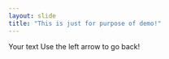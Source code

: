 ```yaml
---
layout: slide
title: "This is just for purpose of demo!"
---
```

Your text
Use the left arrow to go back!
